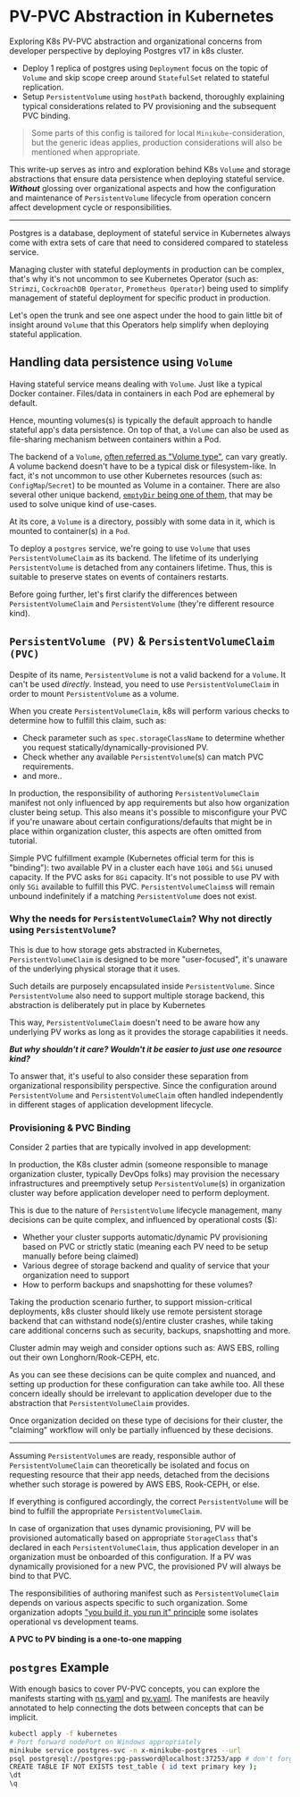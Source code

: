 # PV-PVC Abstraction in Kubernetes

Exploring K8s PV-PVC abstraction and organizational concerns from
developer perspective by deploying Postgres v17 in k8s cluster.

- Deploy 1 replica of postgres using `Deployment` focus on the topic of `Volume`
  and skip scope creep around `StatefulSet` related to stateful replication.
- Setup `PersistentVolume` using `hostPath` backend, thoroughly explaining
  typical considerations related to PV provisioning and the subsequent PVC
  binding.

> Some parts of this config is tailored for local `Minikube`-consideration, but
> the generic ideas applies, production considerations will also be mentioned
> when appropriate.

This write-up serves as intro and exploration behind K8s `Volume` and storage
abstractions that ensure data persistence when deploying stateful service.
**_Without_** glossing over organizational aspects and how the configuration and
maintenance of `PersistentVolume` lifecycle from operation concern affect
development cycle or responsibilities.

---

Postgres is a database, deployment of stateful service in Kubernetes always come
with extra sets of care that need to considered compared to stateless service.

Managing cluster with stateful deployments in production can be complex, that's
why it's not uncommon to see Kubernetes Operator (such as: `Strimzi`,
`CockroachDB Operator`, `Prometheus Operator`) being used to simplify
management of stateful deployment for specific product in production.

Let's open the trunk and see one aspect under the hood to gain little bit of
insight around `Volume` that this Operators help simplify when deploying stateful
application.

## Handling data persistence using `Volume`

Having stateful service means dealing with `Volume`. Just like a typical Docker
container. Files/data in containers in each Pod are ephemeral by default.

Hence, mounting volumes(s) is typically the default approach to handle stateful
app's data persistence. On top of that, a `Volume` can also be used as
file-sharing mechanism between containers within a Pod.

The backend of a `Volume`, [often referred as "Volume type"](https://kubernetes.io/docs/concepts/storage/volumes/#volume-types),
can vary greatly. A volume backend doesn't have to be a typical disk or filesystem-like.
In fact, it's not uncommon to use other Kubernetes resources
(such as: `ConfigMap`/`Secret`) to be mounted as Volume in a container.
There are also several other unique backend, [`emptyDir` being one of them](https://kubernetes.io/docs/concepts/storage/volumes/#emptydir),
that may be used to solve unique kind of use-cases.

At its core, a `Volume` is a directory, possibly with some data in it,
which is mounted to container(s) in a `Pod`.

To deploy a `postgres` service, we're going to use `Volume` that uses
`PersistentVolumeClaim` as its backend. The lifetime of its underlying
`PersistentVolume` is detached from any containers lifetime.
Thus, this is suitable to preserve states on events of containers restarts.

Before going further, let's first clarify the differences between
`PersistentVolumeClaim` and `PersistentVolume` (they're different resource kind).

## `PersistentVolume (PV)` & `PersistentVolumeClaim (PVC)`

Despite of its name, `PersistentVolume` is not a valid backend for a `Volume`.
It can't be used _directly_. Instead, you need to use `PersistentVolumeClaim`
in order to mount `PersistentVolume` as a volume.

When you create `PersistentVolumeClaim`, k8s will perform various checks to
determine how to fulfill this claim, such as:

- Check parameter such as `spec.storageClassName` to determine whether you
  request statically/dynamically-provisioned PV.
- Check whether any available `PersistentVolume`(s) can match PVC requirements.
- and more..

In production, the responsibility of authoring `PersistentVolumeClaim` manifest
not only influenced by app requirements but also how organization cluster being
setup. This also means it's possible to misconfigure your PVC if you're unaware
about certain configurations/defaults that might be in place within organization
cluster, this aspects are often omitted from tutorial.

Simple PVC fulfillment example (Kubernetes official term for this is "binding"):
two available PV in a cluster each have `10Gi` and `5Gi` unused capacity. If the
PVC asks for `8Gi` capacity. It's not possible to use PV with only `5Gi`
available to fulfill this PVC. `PersistentVolumeClaims`s will remain unbound
indefinitely if a matching `PersistentVolume` does not exist.

### Why the needs for `PersistentVolumeClaim`? Why not directly using `PersistentVolume`?

This is due to how storage gets abstracted in Kubernetes, `PersistentVolumeClaim`
is designed to be more "user-focused", it's unaware of the underlying physical
storage that it uses.

Such details are purposely encapsulated inside `PersistentVolume`. Since
`PersistentVolume` also need to support multiple storage backend, this
abstraction is deliberately put in place by Kubernetes

This way, `PersistentVolumeClaim` doesn't need to be aware how any underlying
PV works as long as it provides the storage capabilities it needs.

**_But why shouldn't it care? Wouldn't it be easier to just use one resource kind?_**

To answer that, it's useful to also consider these separation from
organizational responsibility perspective. Since the configuration
around `PersistentVolume` and `PersistentVolumeClaim` often handled
independently in different stages of application development lifecycle.

### Provisioning & PVC Binding

Consider 2 parties that are typically involved in app development:

In production, the K8s cluster admin (someone responsible to manage organization
cluster, typically DevOps folks) may provision the necessary infrastructures and
preemptively setup `PersistentVolume`(s) in organization cluster way before
application developer need to perform deployment.

This is due to the nature of `PersistentVolume` lifecycle management, many
decisions can be quite complex, and influenced by operational costs ($):

- Whether your cluster supports automatic/dynamic PV provisioning based on PVC
  or strictly static (meaning each PV need to be setup manually before being claimed)
- Various degree of storage backend and quality of service that your
  organization need to support
- How to perform backups and snapshotting for these volumes?

Taking the production scenario further, to support mission-critical deployments,
k8s cluster should likely use remote persistent storage backend that can
withstand node(s)/entire cluster crashes, while taking care additional concerns
such as security, backups, snapshotting and more.

Cluster admin may weigh and consider options such as: AWS EBS, rolling out
their own Longhorn/Rook-CEPH, etc.

As you can see these decisions can be quite complex and nuanced, and setting up
production for these configuration can take awhile too. All these concern ideally
should be irrelevant to application developer due to the abstraction
that `PersistentVolumeClaim` provides.

Once organization decided on these type of decisions for their cluster,
the "claiming" workflow will only be partially influenced by these decisions.

---

Assuming `PersistentVolume`s are ready, responsible author of
`PersistentVolumeClaim` can theoretically be isolated and focus on requesting
resource that their app needs, detached from the decisions whether such storage
is powered by AWS EBS, Rook-CEPH, or else.

If everything is configured accordingly, the correct `PersistentVolume` will be
bind to fulfill the appropriate `PersistentVolumeClaim`.

In case of organization that uses dynamic provisioning, PV will be provisioned
automatically based on appropriate `StorageClass` that's declared in each
`PersistentVolumeClaim`, thus application developer in an organization must be
onboarded of this configuration. If a PV was dynamically provisioned for a new
PVC, the provisioned PV will always be bind to that PVC.

The responsibilities of authoring manifest such as `PersistentVolumeClaim`
depends on various aspects specific to such organization. Some organization
adopts ["you build it, you run it" principle](https://www.thoughtworks.com/insights/decoder/y/you-build-it-you-run-it)
some isolates operational vs development teams.

**A PVC to PV binding is a one-to-one mapping**

## `postgres` Example

With enough basics to cover PV-PVC concepts, you can explore the manifests
starting with [ns.yaml](./kubernetes/ns.yaml) and [pv.yaml](./kubernetes/pv.yaml).
The manifests are heavily annotated to help connecting the dots between concepts
that can be implicit.

```sh
kubectl apply -f kubernetes
# Port forward nodePort on Windows appropriately
minikube service postgres-svc -n x-minikube-postgres --url
psql postgresql://postgres:pg-password@localhost:37253/app # don't forget to modify assigned port
CREATE TABLE IF NOT EXISTS test_table ( id text primary key );
\dt
\q
```

